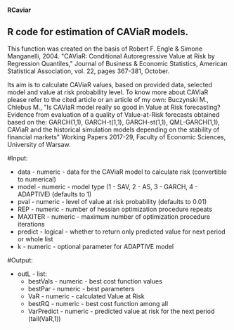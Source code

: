 #### RCaviar

## R code for estimation of CAViaR models.

  This function was created on the basis of Robert F. Engle & Simone Manganelli,
  2004. "CAViaR: Conditional Autoregressive Value at Risk by Regression Quantiles,"
  Journal of Business & Economic Statistics, American Statistical Association,
  vol. 22, pages 367-381, October.

  Its aim is to calculate CAViaR values, based on provided data, selected model and
  value at risk probability level. To know more about CAViaR please refer to the cited
  article or an article of my own: Buczynski M., Chlebus M., "Is CAViaR model really
  so good in Value at Risk forecasting? Evidence from evaluation of a quality
  of Value-at-Risk forecasts obtained based on the: GARCH(1,1), GARCH-t(1,1),
  GARCH-st(1,1), QML-GARCH(1,1), CAViaR and the historical simulation models
  depending on the stability of financial markets" Working Papers 2017-29,
  Faculty of Economic Sciences, University of Warsaw.


  #Input:

  - data         - numeric         - data for the CAViaR model to calculate risk
                   (convertible to numerical)
  - model        - numeric         - model type (1 - SAV, 2 - AS, 3 - GARCH, 4 - ADAPTIVE) (defaults to 1)
  - pval         - numeric         - level of value at risk probability (defaults to 0.01)
  - REP          - numeric         - number of hessian optimization procedure repeats
  - MAXITER      - numeric         - maximum number of optimization procedure iterations
  - predict      - logical         - whether to return only predicted value for next period or whole list
  - k            - numeric         - optional parameter for ADAPTIVE model

  #Output:
  - outL        - list:
    - bestVals     - numeric         - best cost function values
    - bestPar      - numeric         - best parameters
    - VaR          - numeric         - calculated Value at Risk
    - bestRQ       - numeric         - best cost function among all
    - VarPredict   - numeric         - predicted value at risk for the next period (tail(VaR,1))
